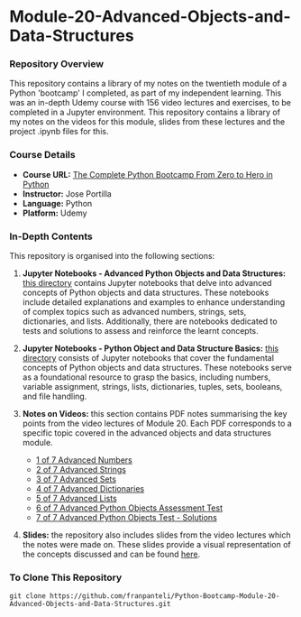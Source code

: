 # Module-20-Advanced-Objects-and-Data-Structures

### Repository Overview 

This repository contains a library of my notes on the twentieth module of a Python 'bootcamp' I completed, as part of my independent learning. This was an in-depth Udemy course with 156 video lectures and exercises, to be completed in a Jupyter environment. This repository contains a library of my notes on the videos for this module, slides from these lectures and the project .ipynb files for this.  

### Course Details
- **Course URL:** [The Complete Python Bootcamp From Zero to Hero in Python](https://www.udemy.com/course/complete-python-bootcamp/?couponCode=ST18MT62524)
- **Instructor:** Jose Portilla
- **Language:** Python
- **Platform:** Udemy 

### In-Depth Contents
This repository is organised into the following sections:

1. **Jupyter Notebooks - Advanced Python Objects and Data Structures:**
   [this directory](https://github.com/franpanteli/Python-Bootcamp-Module-20-Advanced-Objects-and-Data-Structures/tree/main/Jupyter%20Notebooks%20-%20Advanced%20Python%20Objects%20and%20Data%20Structures) contains Jupyter notebooks that delve into advanced concepts of Python objects and data structures. These notebooks include detailed explanations and examples to enhance understanding of complex topics such as advanced numbers, strings, sets, dictionaries, and lists. Additionally, there are notebooks dedicated to tests and solutions to assess and reinforce the learnt concepts.

2. **Jupyter Notebooks - Python Object and Data Structure Basics:**
   [this directory](https://github.com/franpanteli/Python-Bootcamp-Module-20-Advanced-Objects-and-Data-Structures/tree/main/Jupyter%20Notebooks%20-%20Python%20Object%20and%20Data%20Structure%20Basics) consists of Jupyter notebooks that cover the fundamental concepts of Python objects and data structures. These notebooks serve as a foundational resource to grasp the basics, including numbers, variable assignment, strings, lists, dictionaries, tuples, sets, booleans, and file handling.

3. **Notes on Videos:**
   this section contains PDF notes summarising the key points from the video lectures of Module 20. Each PDF corresponds to a specific topic covered in the advanced objects and data structures module.
   - [1 of 7 Advanced Numbers](https://github.com/franpanteli/Python-Bootcamp-Module-20-Advanced-Objects-and-Data-Structures/blob/main/Notes%20on%20Videos%20-%20Module%2020%20Advanced%20Objects%20and%20Data%20Structures/1%20of%207%20Advanced%20Numbers.pdf)
    - [2 of 7 Advanced Strings](https://github.com/franpanteli/Python-Bootcamp-Module-20-Advanced-Objects-and-Data-Structures/blob/main/Notes%20on%20Videos%20-%20Module%2020%20Advanced%20Objects%20and%20Data%20Structures/2%20of%207%20Advanced%20Strings.pdf)
    - [3 of 7 Advanced Sets](https://github.com/franpanteli/Python-Bootcamp-Module-20-Advanced-Objects-and-Data-Structures/blob/main/Notes%20on%20Videos%20-%20Module%2020%20Advanced%20Objects%20and%20Data%20Structures/3%20of%207%20Advanced%20Sets.pdf)
    - [4 of 7 Advanced Dictionaries](https://github.com/franpanteli/Python-Bootcamp-Module-20-Advanced-Objects-and-Data-Structures/blob/main/Notes%20on%20Videos%20-%20Module%2020%20Advanced%20Objects%20and%20Data%20Structures/4%20of%207%20Advanced%20Dictionaries.pdf)
    - [5 of 7 Advanced Lists](https://github.com/franpanteli/Python-Bootcamp-Module-20-Advanced-Objects-and-Data-Structures/blob/main/Notes%20on%20Videos%20-%20Module%2020%20Advanced%20Objects%20and%20Data%20Structures/5%20of%207%20Advanced%20Lists.pdf)
    - [6 of 7 Advanced Python Objects Assessment Test](https://github.com/franpanteli/Python-Bootcamp-Module-20-Advanced-Objects-and-Data-Structures/blob/main/Notes%20on%20Videos%20-%20Module%2020%20Advanced%20Objects%20and%20Data%20Structures/6%20of%207%20Advanced%20Python%20Objects%20Assessment%20Test.pdf)
    - [7 of 7 Advanced Python Objects Test - Solutions](https://github.com/franpanteli/Python-Bootcamp-Module-20-Advanced-Objects-and-Data-Structures/blob/main/Notes%20on%20Videos%20-%20Module%2020%20Advanced%20Objects%20and%20Data%20Structures/7%20of%207%20Advanced%20Python%20Objects%20Test%20-%20Solutions.pdf)

4. **Slides:**
   the repository also includes slides from the video lectures which the notes were made on. These slides provide a visual representation of the concepts discussed and can be found [here](https://github.com/franpanteli/Python-Bootcamp-Module-20-Advanced-Objects-and-Data-Structures/blob/main/Python%20Object%20and%20Data%20Structure%20Basics%20Slides.pdf).

### To Clone This Repository
```
git clone https://github.com/franpanteli/Python-Bootcamp-Module-20-Advanced-Objects-and-Data-Structures.git
```
